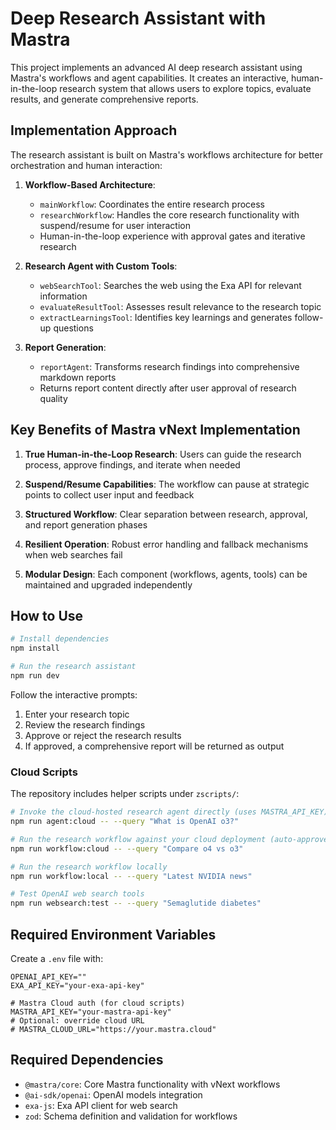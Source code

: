 # Deep Research Assistant with Mastra

This project implements an advanced AI deep research assistant using Mastra's workflows and agent capabilities. It creates an interactive, human-in-the-loop research system that allows users to explore topics, evaluate results, and generate comprehensive reports.

## Implementation Approach

The research assistant is built on Mastra's workflows architecture for better orchestration and human interaction:

1. **Workflow-Based Architecture**:
   - `mainWorkflow`: Coordinates the entire research process
   - `researchWorkflow`: Handles the core research functionality with suspend/resume for user interaction
   - Human-in-the-loop experience with approval gates and iterative research

2. **Research Agent with Custom Tools**:
   - `webSearchTool`: Searches the web using the Exa API for relevant information
   - `evaluateResultTool`: Assesses result relevance to the research topic
   - `extractLearningsTool`: Identifies key learnings and generates follow-up questions

3. **Report Generation**:
   - `reportAgent`: Transforms research findings into comprehensive markdown reports
   - Returns report content directly after user approval of research quality

## Key Benefits of Mastra vNext Implementation

1. **True Human-in-the-Loop Research**: Users can guide the research process, approve findings, and iterate when needed

2. **Suspend/Resume Capabilities**: The workflow can pause at strategic points to collect user input and feedback

3. **Structured Workflow**: Clear separation between research, approval, and report generation phases

4. **Resilient Operation**: Robust error handling and fallback mechanisms when web searches fail

5. **Modular Design**: Each component (workflows, agents, tools) can be maintained and upgraded independently

## How to Use

```bash
# Install dependencies
npm install

# Run the research assistant
npm run dev
```

Follow the interactive prompts:

1. Enter your research topic
2. Review the research findings
3. Approve or reject the research results
4. If approved, a comprehensive report will be returned as output

### Cloud Scripts

The repository includes helper scripts under `zscripts/`:

```bash
# Invoke the cloud-hosted research agent directly (uses MASTRA_API_KEY)
npm run agent:cloud -- --query "What is OpenAI o3?"

# Run the research workflow against your cloud deployment (auto-approve by default)
npm run workflow:cloud -- --query "Compare o4 vs o3"

# Run the research workflow locally
npm run workflow:local -- --query "Latest NVIDIA news"

# Test OpenAI web search tools
npm run websearch:test -- --query "Semaglutide diabetes"
```

## Required Environment Variables

Create a `.env` file with:

```
OPENAI_API_KEY=""
EXA_API_KEY="your-exa-api-key"

# Mastra Cloud auth (for cloud scripts)
MASTRA_API_KEY="your-mastra-api-key"
# Optional: override cloud URL
# MASTRA_CLOUD_URL="https://your.mastra.cloud"
```

## Required Dependencies

- `@mastra/core`: Core Mastra functionality with vNext workflows
- `@ai-sdk/openai`: OpenAI models integration
- `exa-js`: Exa API client for web search
- `zod`: Schema definition and validation for workflows
